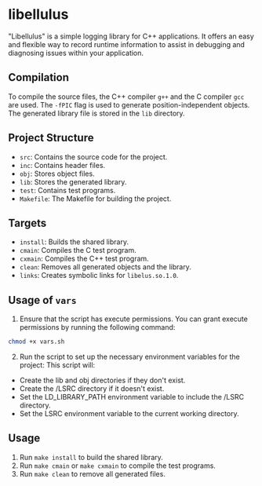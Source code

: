 # libellulus
"Libellulus" is a simple logging library for C++ applications. It offers an easy and flexible way to record runtime information to assist in debugging and diagnosing issues within your application.

## Compilation
To compile the source files, the C++ compiler `g++` and the C compiler `gcc` are used. The `-fPIC` flag is used to generate position-independent objects. The generated library file is stored in the `lib` directory.

## Project Structure
- `src`: Contains the source code for the project.
- `inc`: Contains header files.
- `obj`: Stores object files.
- `lib`: Stores the generated library.
- `test`: Contains test programs.
- `Makefile`: The Makefile for building the project.

## Targets
- `install`: Builds the shared library.
- `cmain`: Compiles the C test program.
- `cxmain`: Compiles the C++ test program.
- `clean`: Removes all generated objects and the library.
- `links`: Creates symbolic links for `libelus.so.1.0`.

## Usage of `vars`
1. Ensure that the script has execute permissions. You can grant execute permissions by running the following command:

```bash
chmod +x vars.sh
```

2. Run the script to set up the necessary environment variables for the project:
This script will:
- Create the lib and obj directories if they don't exist.
- Create the /LSRC directory if it doesn't exist.
- Set the LD_LIBRARY_PATH environment variable to include the /LSRC directory.
- Set the LSRC environment variable to the current working directory.

## Usage
1. Run `make install` to build the shared library.
2. Run `make cmain` or `make cxmain` to compile the test programs.
3. Run `make clean` to remove all generated files.
